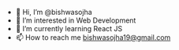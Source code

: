 - 👋 Hi, I’m @bishwasojha
- 👀 I’m interested in Web Development 
- 🌱 I’m currently learning React JS
- 📫 How to reach me bishwasojha19@gmail.com

<!---
bishwasojha/bishwasojha is a ✨ special ✨ repository because its `README.md` (this file) appears on your GitHub profile.
You can click the Preview link to take a look at your changes.
--->
